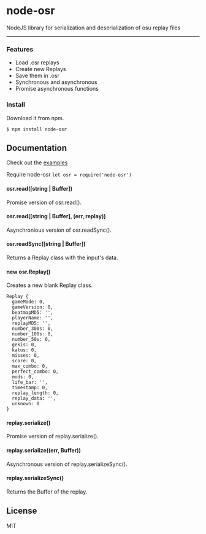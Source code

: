 # node-osr
NodeJS library for serialization and deserialization of osu replay files

---

### Features

* Load .osr replays
* Create new Replays
* Save them in .osr
* Synchronous and asynchronous 
* Promise asynchronous functions

### Install

Download it from npm.

`$ npm install node-osr`

## Documentation
Check out the [examples](./examples)

Require node-osr
`let osr = require('node-osr')`

#### osr.read([string | Buffer])
Promise version of osr.read().

#### osr.read([string | Buffer], (err, replay))
Asynchronious version of osr.readSync().

#### osr.readSync([string | Buffer])
Returns a Replay class with the input's data. 

#### new osr.Replay()
Creates a new blank Replay class.
```
Replay {
  gameMode: 0,
  gameVersion: 0,
  beatmapMD5: '',
  playerName: '',
  replayMD5: '',
  number_300s: 0,
  number_100s: 0,
  number_50s: 0,
  gekis: 0,
  katus: 0,
  misses: 0,
  score: 0,
  max_combo: 0,
  perfect_combo: 0,
  mods: 0,
  life_bar: '',
  timestamp: 0,
  replay_length: 0,
  replay_data: '',
  unknown: 0
}
```

#### replay.serialize()
Promise version of replay.serialize().

#### replay.serialize((err, Buffer))
Asynchronous version of replay.serializeSync().

#### replay.serializeSync()
Returns the Buffer of the replay.

## License
MIT